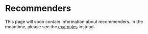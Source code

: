 # Recommenders

This page will soon contain information about recommenders.
In the meantime, please see the [examples](../../examples/examples) instead.